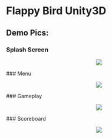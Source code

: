 # Flappy Bird Unity3D

## Demo Pics:
### Splash Screen
<p align="center">
    <img src="http://i.imgur.com/1zuDEqP.png">
</p>
### Menu
<p align="center">
    <img src="http://i.imgur.com/J9z4asQ.png">
</p>
### Gameplay
<p align="center">
    <img src="http://i.imgur.com/3s80d8t.png">
</p>
### Scoreboard
<p align="center">
    <img src="http://i.imgur.com/ZybGfeJ.png">
</p>
